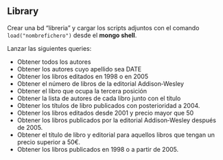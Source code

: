 ## Library


Crear una bd “libreria” y cargar los scripts adjuntos con el comando `load("nombrefichero")` desde el __mongo shell__.

Lanzar las siguientes queries:


- Obtener todos los autores
- Obtener los autores cuyo apellido sea DATE
- Obtener los libros editados en 1998 o en 2005
- Obtener el número de libros de la editorial Addison‐Wesley
- Obtener el libro que ocupa la tercera posición
- Obtener la lista de autores de cada libro junto con el título
- Obtener los títulos de libro publicados con posterioridad a 2004.
- Obtener los libros editados desde 2001 y precio mayor que 50
- Obtener los libros publicados por la editorial Addison‐Wesley después de 2005.
- Obtener el título de libro y editorial para aquellos libros que tengan un precio superior a 50€.
- Obtener los libros publicados en 1998 o a partir de 2005.